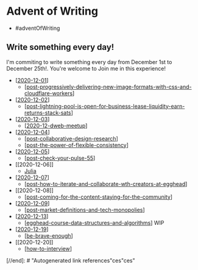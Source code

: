 # Advent of Writing

- #adventOfWriting

## Write something every day!

I'm commiting to write something every day from December 1st to December 25th!. You're welcome to Join me in this experience!

- [[2020-12-01]]
  - [[post-progressively-delivering-new-image-formats-with-css-and-cloudflare-workers]]
- [[2020-12-02]]
  - [[post-lightning-pool-is-open-for-business-lease-liquidity-earn-returns-stack-sats]]
- [[2020-12-03]]
  - [[2020-12-dweb-meetup]]
- [[2020-12-04]]
  - [[post-collaborative-design-research]]
  - [[post-the-power-of-flexible-consistency]]
- [[2020-12-05]]
  - [[post-check-your-pulse-55]]
- [[2020-12-06]]
  - [Julia](https://www.horacioh.com/writing/julia)
- [[2020-12-07]]
  - [[post-how-to-iterate-and-collaborate-wth-creators-at-egghead]]
- [[2020-12-08]]
  - [[post-coming-for-the-content-staying-for-the-community]]
- [[2020-12-09]]
  - [[post-market-definitions-and-tech-monopolies]]
- [[2020-12-13]]
  - [[egghead-course-data-structures-and-algorithms]] WIP
- [[2020-12-19]]
  - [[be-brave-enough]]
- [[2020-12-20]]
  - [[how-to-interview]]

[//begin]: # "Autogenerated link references for markdown compatibility"
[2020-12-01]: journal/2020-12-01 "2020-12-01"
[post-progressively-delivering-new-image-formats-with-css-and-cloudflare-workers]: post-progressively-delivering-new-image-formats-with-css-and-cloudflare-workers "Progressively deliver new image formats with CSS & Cloudflare Workers"
[2020-12-02]: journal/2020-12-02 "2020-12-02"
[post-lightning-pool-is-open-for-business-lease-liquidity-earn-returns-stack-sats]: post-lightning-pool-is-open-for-business-lease-liquidity-earn-returns-stack-sats "Lightning Pool Is Open for Business: Lease Liquidity, Earn Returns, Stack Sats"
[2020-12-03]: journal/2020-12-03 "2020-12-03"
[2020-12-dweb-meetup]: 2020-12-dweb-meetup "DWeb meetup"
[2020-12-04]: journal/2020-12-04 "2020-12-04"
[post-collaborative-design-research]: post-collaborative-design-research "Collaborative design  Research"
[post-the-power-of-flexible-consistency]: post-the-power-of-flexible-consistency "Article the Power of Flexible Consistency"
[2020-12-05]: journal/2020-12-05 "2020-12-05"
[post-check-your-pulse-55]: post-check-your-pulse-55 "Check your Pulse #55"
[2020-12-07]: journal/2020-12-07 "2020-12-07"
[post-how-to-iterate-and-collaborate-wth-creators-at-egghead]: post-how-to-iterate-and-collaborate-wth-creators-at-egghead "how we iterate and collaborate with creators at egghead"
[post-coming-for-the-content-staying-for-the-community]: post-coming-for-the-content-staying-for-the-community "“Coming for the Content, Staying for the Community” Started With Video Games (Or Maybe Religion?) But Will Define Media This Decade"
[2020-12-09]: journal/2020-12-09 "2020-12-09"
[post-market-definitions-and-tech-monopolies]: post-market-definitions-and-tech-monopolies "Market definitions and tech monopolies"
[2020-12-13]: journal/2020-12-13 "2020-12-13"
[egghead-course-data-structures-and-algorithms]: egghead-course-data-structures-and-algorithms "Data Structures and Algorithms in JavaScript"
[2020-12-19]: journal/2020-12-19 "2020-12-19"
[be-brave-enough]: be-brave-enough "Be Brave Enough"
[how-to-interview]: how-to-interview "How to Interview"
[//end]: # "Autogenerated link references"ces"ces"
